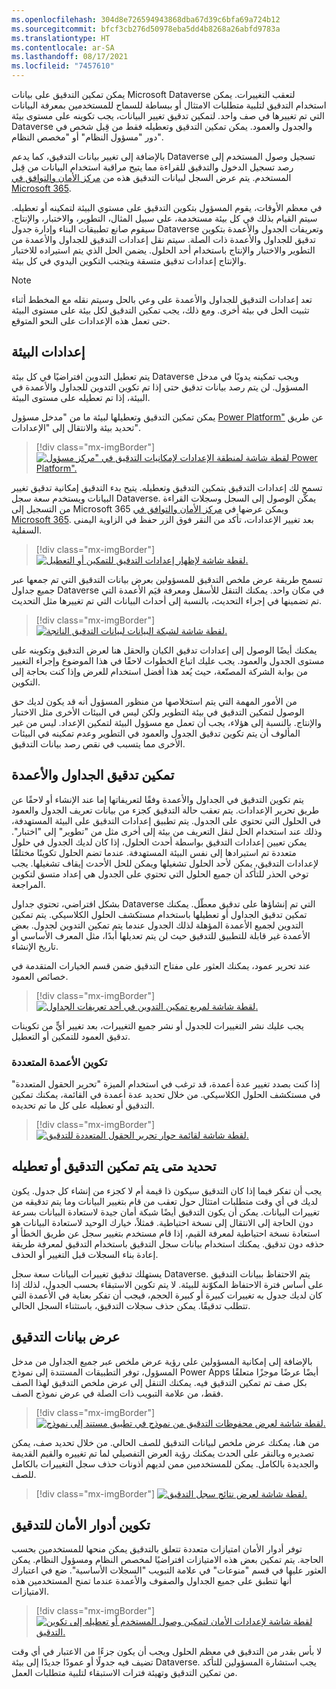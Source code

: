 ```yaml
---
ms.openlocfilehash: 304d8e726594943868dba67d39c6bfa69a724b12
ms.sourcegitcommit: bfcf3cb276d50978eba5dd4b8268a26abfd9783a
ms.translationtype: HT
ms.contentlocale: ar-SA
ms.lasthandoff: 08/17/2021
ms.locfileid: "7457610"
---
```

يمكن تمكين التدقيق على بيانات Microsoft Dataverse لتعقب التغييرات. يمكن استخدام التدقيق لتلبية متطلبات الامتثال أو ببساطة للسماح للمستخدمين بمعرفة البيانات التي تم تغييرها في صف واحد. لتمكين تدقيق تغيير البيانات، يجب تكوينه على مستوى بيئة Dataverse والجدول والعمود. يمكن تمكين التدقيق وتعطيله فقط من قِبل شخص في دور "مسؤول النظام" أو "مخصص النظام".

بالإضافة إلى تغيير بيانات التدقيق، كما يدعم Dataverse تسجيل وصول المستخدم إلى رصد تسجيل الدخول والتدقيق للقراءة مما يتيح مراقبة استخدام البيانات من قِبل المستخدم. يتم عرض السجل لبيانات التدقيق هذه من [مركز الأمان والتوافق في Microsoft 365](/microsoft-365/compliance/microsoft-365-compliance-center?view=o365-worldwide).

في معظم الأوقات، يقوم المسؤول بتكوين التدقيق على مستوي البيئة لتمكينه أو تعطيله. سيتم القيام بذلك في كل بيئة مستخدمة، على سبيل المثال، التطوير، والاختبار، والإنتاج. سيقوم صانع تطبيقات البناء وإدارة جدول Dataverse وتعريفات الجدول والأعمدة بتكوين تدقيق للجداول والأعمدة ذات الصلة. سيتم نقل إعدادات التدقيق للجداول والأعمدة من التطوير والاختبار والإنتاج باستخدام أحد الحلول. يضمن الحل الذي يتم استيراده للاختبار والإنتاج إعدادات تدقيق متسقة ويتجنب التكوين اليدوي في كل بيئة.

> [!NOTE]
> تعد إعدادات التدقيق للجداول والأعمدة على وعي بالحل وسيتم نقله مع المخطط أثناء تثبيت الحل في بيئة أخرى. ومع ذلك، يجب تمكين التدقيق لكل بيئة على مستوى البيئة حتى تعمل هذه الإعدادات على النحو المتوقع.

## <a name="environment-settings"></a>إعدادات البيئة

يتم تعطيل التدوين افتراضيًا في كل بيئة Dataverse ويجب تمكينه يدويًا في مدخل المسؤول. لن يتم رصد بيانات تدقيق حتى إذا تم تكوين التدوين للجداول والأعمدة في البيئة، إذا تم تعطيله على مستوى البيئة.

يمكن تمكين التدقيق وتعطيلها لبيئة ما من "مدخل مسؤول [Power Platform"](https://aka.ms/ppac) عن طريق تحديد بيئة والانتقال إلى "الإعدادات".

> [!div class="mx-imgBorder"]
> [![لقطة شاشة لمنطقة الإعدادات لإمكانيات التدقيق في "مركز مسؤول Power Platform".](../media/settings.png)](../media/settings.png#lightbox)

تسمح لك إعدادات التدقيق بتمكين التدقيق وتعطيله. يتيح بدء التدقيق إمكانية تدقيق تغيير البيانات ويستخدم سعة سجل Dataverse. يمكّن الوصول إلى السجل وسجلات القراءة من التسجيل إلى Microsoft 365 ويمكن عرضها في [مركز الأمان والتوافق في Microsoft 365‬](/microsoft-365/compliance/microsoft-365-compliance-center?view=o365-worldwide). بعد تغيير الإعدادات، تأكد من النقر فوق الزر حفظ في الزاوية اليمنى السفلية.

> [!div class="mx-imgBorder"]
> [![لقطة شاشة لإظهار إعدادات التدقيق للتمكين أو التعطيل.](../media/audit-settings.png)](../media/audit-settings.png#lightbox)

تسمح طريقة عرض ملخص التدقيق للمسؤولين بعرض بيانات التدقيق التي تم جمعها عبر جميع جداول Dataverse في مكان واحد. يمكنك التنقل للأسفل ومعرفة قيَم الأعمدة التي تم تضمينها في إجراء التحديث، بالنسبة إلى أحداث البيانات التي تم تغييرها مثل التحديث.

> [!div class="mx-imgBorder"]
> [![لقطة شاشة لشبكة البيانات لبيانات التدقيق الناتجة.](../media/data-grid.png)](../media/data-grid.png#lightbox)

يمكنك أيضًا الوصول إلى إعدادات تدقيق الكيان والحقل هنا لعرض التدقيق وتكوينه على مستوى الجدول والعمود. يجب عليك اتباع الخطوات لاحقًا في هذا الموضوع وإجراء التغيير من بوابة الشركة المصنّعة، حيث يُعد هذا أفضل استخدام للعرض وإذا كنت بحاجة إلى التكوين.

من الأمور المهمة التي يتم استخلاصها من منظور المسؤول أنه قد يكون لديك حق الوصول لتمكين التدقيق في بيئة التطوير ولكن ليس في البيئات الأخرى مثل الاختبار والإنتاج. بالنسبة إلى هؤلاء، يجب أن تعمل مع مسؤول البيئة لتمكين الإعداد. ليس من غير المألوف أن يتم تكوين تدقيق الجدول والعمود في التطوير وعدم تمكينه في البيئات الأخرى مما يتسبب في نقص رصد بيانات التدقيق.

## <a name="enabling-auditing-on-tables-and-columns"></a>تمكين تدقيق الجداول والأعمدة

يتم تكوين التدقيق في الجداول والأعمدة وفقًا لتعريفاتها إما عند الإنشاء أو لاحقًا عن طريق تحرير الإعدادات. يتم تعقب حالة التدقيق كجزء من بيانات تعريف الجدول والعمود في الحلول التي تحتوي على الجدول. يتم تطبيق إعدادات التدقيق على البيئة المستهدفة، وذلك عند استخدام الحل لنقل التعريف من بيئة إلى أخرى مثل من "تطوير" إلى "اختبار". يمكن تعيين إعدادات التدقيق بواسطة أحدث الحلول، إذا كان لديك الجدول في حلول متعددة تم استيرادها إلى نفس البيئة المستهدفة. عندما تضم الحلول تكوينًا مختلفًا لإعدادات التدقيق، يمكن لأحد الحلول تشغيلها ويمكن للحل الأحدث إيقاف تشغيلها. يجب توخي الحذر للتأكد أن جميع الحلول التي تحتوي على الجدول هي إعداد متسق لتكوين المراجعة.

بشكل افتراضي، تحتوي جداول Dataverse التي تم إنشاؤها على تدقيق معطّل. يمكنك تمكين تدقيق الجداول أو تعطيلها باستخدام مستكشف الحلول الكلاسيكي. يتم تمكين التدوين لجميع الأعمدة المؤهلة لذلك الجدول عندما يتم تمكين التدوين لجدول. بعض الأعمدة غير قابلة للتطبيق للتدقيق حيث لن يتم تعديلها أبدًا، مثل المعرف الأساسي أو تاريخ الإنشاء.

عند تحرير عمود، يمكنك العثور على مفتاح التدقيق ضمن قسم الخيارات المتقدمة في خصائص العمود.

> [!div class="mx-imgBorder"]
> [![لقطة شاشة لمربع تمكين التدوين في أحد تعريفات الجداول.](../media/enabled.png)](../media/enabled.png#lightbox)

يجب عليك نشر التغييرات للجدول أو نشر جميع التغييرات، بعد تغيير أيٍّ من تكوينات تدقيق العمود للتمكين أو التعطيل.

### <a name="configure-multiple-columns"></a>تكوين الأعمدة المتعددة

إذا كنت بصدد تغيير عدة أعمدة، قد ترغب في استخدام الميزة "تحرير الحقول المتعددة" في مستكشف الحلول الكلاسيكي. من خلال تحديد عدة أعمدة في القائمة، يمكنك تمكين التدقيق أو تعطيله على كل ما تم تحديده.

> [!div class="mx-imgBorder"]
> [![لقطة شاشة لقائمة حوار تحرير الحقول المتعددة للتدقيق.](../media/multiple-field-edit.png)](../media/multiple-field-edit.png#lightbox)

## <a name="deciding-when-to-enable-or-disable-auditing"></a>تحديد متى يتم تمكين التدقيق أو تعطيله

يجب أن تفكر فيما إذا كان التدقيق سيكون ذا قيمة أم لا كجزء من إنشاء كل جدول. يكون لديك في أي وقت متطلبات امتثال حول تعقب من قام بتغيير البيانات وما يتم تدقيقه من تغييرات البيانات. يمكن أن يكون التدقيق أيضًا شبكة أمان جيدة لاستعادة البيانات بسرعة دون الحاجة إلى الانتقال إلى نسخة احتياطية. فمثلاً، خيارك الوحيد لاستعادة البيانات هو استعادة نسخة احتياطية لمعرفة القيم، إذا قام مستخدم بتغيير سجل عن طريق الخطأ أو حذفه دون تدقيق. يمكنك استخدام بيانات سجل التدقيق باستخدام التدقيق لمعرفة طريقة إعادة بناء السجلات قبل التغيير أو الحذف.

يستهلك تدقيق تغييرات البيانات سعة سجل Dataverse. يتم الاحتفاظ ببيانات التدقيق على أساس فترة الاحتفاظ المكوّنة للبيئة. لا يتم تكوين الاستبقاء بحسب الجدول، لذلك إذا كان لديك جدول به تغييرات كبيرة أو كبيرة الحجم، فيجب أن تفكر بعناية في الأعمدة التي تتطلب تدقيقًا. يمكن حذف سجلات التدقيق، باستثناء السجل الحالي.

## <a name="viewing-audit-data"></a>عرض بيانات التدقيق 

بالإضافة إلى إمكانية المسؤولين على رؤية عرض ملخص عبر جميع الجداول من مدخل المسؤول، توفر التطبيقات المستندة إلى نموذج Power Apps أيضًا عرضًا موجزًا ​​متعلقًا بكل صف تم تمكين التدقيق فيه. يمكنك التنقل إلى عرض ملخص التدقيق لهذا الصف فقط، من علامة التبويب ذات الصلة في عرض نموذج الصف.

> [!div class="mx-imgBorder"]
> [![لقطة شاشة لعرض محفوظات التدقيق من نموذج في تطبيق مستند إلى نموذج.](../media/audit-history.png)](../media/audit-history.png#lightbox)

من هنا، يمكنك عرض ملخص لبيانات التدقيق للصف الحالي. من خلال تحديد صف، يمكن تصديره وبالنقر على الحدث يمكنك رؤية العرض التفصيلي لما تم تغييره والقيم القديمة والجديدة بالكامل. يمكن للمستخدمين ممن لديهم أذونات حذف سجل التغييرات بالكامل للصف.

> [!div class="mx-imgBorder"]
> [![لقطة شاشة لعرض نتائج سجل التدقيق.](../media/audit-history-results.png)](../media/audit-history-results.png#lightbox)

## <a name="configuring-security-roles-for-auditing"></a>تكوين أدوار الأمان للتدقيق

توفر أدوار الأمان امتيازات متعددة تتعلق بالتدقيق يمكن منحها للمستخدمين بحسب الحاجة. يتم تمكين بعض هذه الامتيازات افتراضيًا لمخصص النظام ومسؤول النظام. يمكن العثور عليها في قسم "منوعات" في علامة التبويب "السجلات الأساسية". ضع في اعتبارك أنها تنطبق على جميع الجداول والصفوف والأعمدة عندما تمنح المستخدمين هذه الامتيازات.

> [!div class="mx-imgBorder"]
> [![لقطة شاشة لإعدادات الأمان لتمكين وصول المستخدم أو تعطيله إلى تكوين التدقيق.](../media/user-access.png)](../media/user-access.png#lightbox)

لا بأس بقدر من التدقيق في معظم الحلول ويجب أن يكون جزءًا من الاعتبار في أي وقت تضيف فيه جدولًا أو عمودًا جديدًا إلى بيئة Dataverse. يجب استشارة المسؤولين للتأكد من تمكين التدقيق وتهيئة فترات الاستبقاء لتلبية متطلبات العمل.
